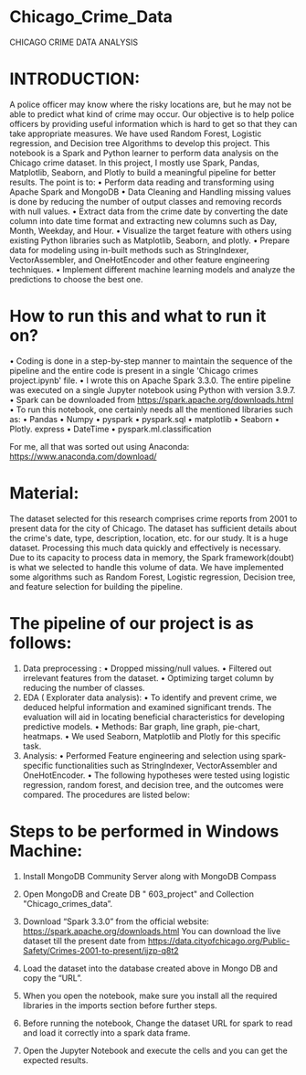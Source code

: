 # Chicago_Crime_Data
CHICAGO CRIME DATA ANALYSIS

# INTRODUCTION:

A police officer may know where the risky locations are, but he may not be able to predict what kind of crime may occur. Our objective is to help police officers by providing useful information which is hard to get so that they can take appropriate measures. We have used Random Forest, Logistic regression, and Decision tree Algorithms to develop this project.
This notebook is a Spark and Python learner to perform data analysis on the Chicago crime dataset.
In this project, I mostly use Spark, Pandas, Matplotlib, Seaborn, and Plotly to build a meaningful pipeline for better results. The point is to:
•	Perform data reading and transforming using Apache Spark and MongoDB
•	Data Cleaning and Handling missing values is done by reducing the number of output classes and removing records with null values.
•	Extract data from the crime date by converting the date column into date time format and extracting new columns such as Day, Month, Weekday, and Hour.
•	Visualize the target feature with others using existing Python libraries such as Matplotlib, Seaborn, and plotly.
•	Prepare data for modeling using in-built methods such as StringIndexer, VectorAssembler, and OneHotEncoder and other feature engineering techniques.
•	Implement different machine learning models and analyze the predictions to choose the best one.

# How to run this and what to run it on?
•	Coding is done in a step-by-step manner to maintain the sequence of the pipeline and the entire code is present in a single 'Chicago crimes project.ipynb' file.
•	I wrote this on Apache Spark 3.3.0. The entire pipeline was executed on a single Jupyter notebook using Python with version 3.9.7.
•	Spark can be downloaded from https://spark.apache.org/downloads.html 
•	To run this notebook, one certainly needs all the mentioned libraries such as:
•	Pandas
•	Numpy
•	pyspark
•	pyspark.sql
•	matplotlib
•	Seaborn
•	Plotly. express
•	DateTime
•	pyspark.ml.classification

For me, all that was sorted out using Anaconda: https://www.anaconda.com/download/

# Material:
The dataset selected for this research comprises crime reports from 2001 to present data for the city of Chicago. The dataset has sufficient details about the crime's date, type, description, location, etc. for our study. It is a huge dataset. Processing this much data quickly and effectively is necessary. Due to its capacity to process data in memory, the Spark framework(doubt) is what we selected to handle this volume of data.
We have implemented some algorithms such as Random Forest, Logistic regression, Decision tree, and feature selection for building the pipeline.

# The pipeline of our project is as follows:
1. Data preprocessing :
•	Dropped missing/null values.
•	Filtered out irrelevant features from the dataset.
•	Optimizing target column by reducing the number of classes.
2. EDA ( Explorater data analysis):
•	To identify and prevent crime, we deduced helpful information and examined significant trends. The evaluation will aid in locating beneficial characteristics for developing predictive models.
•	Methods: Bar graph, line graph, pie-chart, heatmaps.
•	We used Seaborn, Matplotlib and Plotly for this specific task.
3. Analysis:
•	Performed Feature engineering and selection using spark-specific functionalities such as StringIndexer, VectorAssembler and OneHotEncoder.
•	The following hypotheses were tested using logistic regression, random forest, and decision tree, and the outcomes were compared. The procedures are listed below:

# Steps to be performed in Windows Machine:
1)	Install MongoDB Community Server along with MongoDB Compass
2)	Open MongoDB and Create DB " 603_project" and Collection "Chicago_crimes_data”.
3)	Download “Spark 3.3.0” from the official website: 
https://spark.apache.org/downloads.html
You can download the live dataset till the present date from  https://data.cityofchicago.org/Public-Safety/Crimes-2001-to-present/ijzp-q8t2

4)	Load the dataset into the database created above in Mongo DB and copy the “URL”.
5)	When you open the notebook, make sure you install all the required libraries in the imports section before further steps.
6)	Before running the notebook, Change the dataset URL for spark to read and load it correctly into a spark data frame.
7)	Open the Jupyter Notebook and execute the cells and you can get the expected results.

